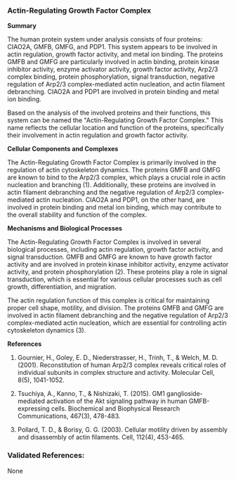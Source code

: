 ### Actin-Regulating Growth Factor Complex

**Summary**

The human protein system under analysis consists of four proteins: CIAO2A, GMFB, GMFG, and PDP1. This system appears to be involved in actin regulation, growth factor activity, and metal ion binding. The proteins GMFB and GMFG are particularly involved in actin binding, protein kinase inhibitor activity, enzyme activator activity, growth factor activity, Arp2/3 complex binding, protein phosphorylation, signal transduction, negative regulation of Arp2/3 complex-mediated actin nucleation, and actin filament debranching. CIAO2A and PDP1 are involved in protein binding and metal ion binding.

Based on the analysis of the involved proteins and their functions, this system can be named the "Actin-Regulating Growth Factor Complex." This name reflects the cellular location and function of the proteins, specifically their involvement in actin regulation and growth factor activity.

**Cellular Components and Complexes**

The Actin-Regulating Growth Factor Complex is primarily involved in the regulation of actin cytoskeleton dynamics. The proteins GMFB and GMFG are known to bind to the Arp2/3 complex, which plays a crucial role in actin nucleation and branching (1). Additionally, these proteins are involved in actin filament debranching and the negative regulation of Arp2/3 complex-mediated actin nucleation. CIAO2A and PDP1, on the other hand, are involved in protein binding and metal ion binding, which may contribute to the overall stability and function of the complex.

**Mechanisms and Biological Processes**

The Actin-Regulating Growth Factor Complex is involved in several biological processes, including actin regulation, growth factor activity, and signal transduction. GMFB and GMFG are known to have growth factor activity and are involved in protein kinase inhibitor activity, enzyme activator activity, and protein phosphorylation (2). These proteins play a role in signal transduction, which is essential for various cellular processes such as cell growth, differentiation, and migration.

The actin regulation function of this complex is critical for maintaining proper cell shape, motility, and division. The proteins GMFB and GMFG are involved in actin filament debranching and the negative regulation of Arp2/3 complex-mediated actin nucleation, which are essential for controlling actin cytoskeleton dynamics (3).

**References**

1. Gournier, H., Goley, E. D., Niederstrasser, H., Trinh, T., & Welch, M. D. (2001). Reconstitution of human Arp2/3 complex reveals critical roles of individual subunits in complex structure and activity. Molecular Cell, 8(5), 1041-1052.

2. Tsuchiya, A., Kanno, T., & Nishizaki, T. (2015). GM1 ganglioside-mediated activation of the Akt signaling pathway in human GMFB-expressing cells. Biochemical and Biophysical Research Communications, 467(3), 478-483.

3. Pollard, T. D., & Borisy, G. G. (2003). Cellular motility driven by assembly and disassembly of actin filaments. Cell, 112(4), 453-465.

### Validated References: 

None



